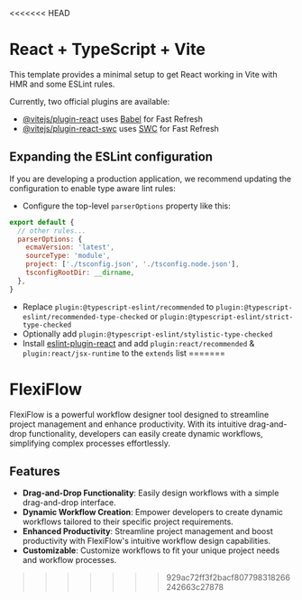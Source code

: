<<<<<<< HEAD
# React + TypeScript + Vite

This template provides a minimal setup to get React working in Vite with HMR and some ESLint rules.

Currently, two official plugins are available:

- [@vitejs/plugin-react](https://github.com/vitejs/vite-plugin-react/blob/main/packages/plugin-react/README.md) uses [Babel](https://babeljs.io/) for Fast Refresh
- [@vitejs/plugin-react-swc](https://github.com/vitejs/vite-plugin-react-swc) uses [SWC](https://swc.rs/) for Fast Refresh

## Expanding the ESLint configuration

If you are developing a production application, we recommend updating the configuration to enable type aware lint rules:

- Configure the top-level `parserOptions` property like this:

```js
export default {
  // other rules...
  parserOptions: {
    ecmaVersion: 'latest',
    sourceType: 'module',
    project: ['./tsconfig.json', './tsconfig.node.json'],
    tsconfigRootDir: __dirname,
  },
}
```

- Replace `plugin:@typescript-eslint/recommended` to `plugin:@typescript-eslint/recommended-type-checked` or `plugin:@typescript-eslint/strict-type-checked`
- Optionally add `plugin:@typescript-eslint/stylistic-type-checked`
- Install [eslint-plugin-react](https://github.com/jsx-eslint/eslint-plugin-react) and add `plugin:react/recommended` & `plugin:react/jsx-runtime` to the `extends` list
=======

# FlexiFlow

FlexiFlow is a powerful workflow designer tool designed to streamline project management and enhance productivity. With its intuitive drag-and-drop functionality, developers can easily create dynamic workflows, simplifying complex processes effortlessly.

## Features

- **Drag-and-Drop Functionality**: Easily design workflows with a simple drag-and-drop interface.
- **Dynamic Workflow Creation**: Empower developers to create dynamic workflows tailored to their specific project requirements.
- **Enhanced Productivity**: Streamline project management and boost productivity with FlexiFlow's intuitive workflow design capabilities.
- **Customizable**: Customize workflows to fit your unique project needs and workflow processes.


>>>>>>> 929ac72ff3f2bacf807798318266242663c27878
